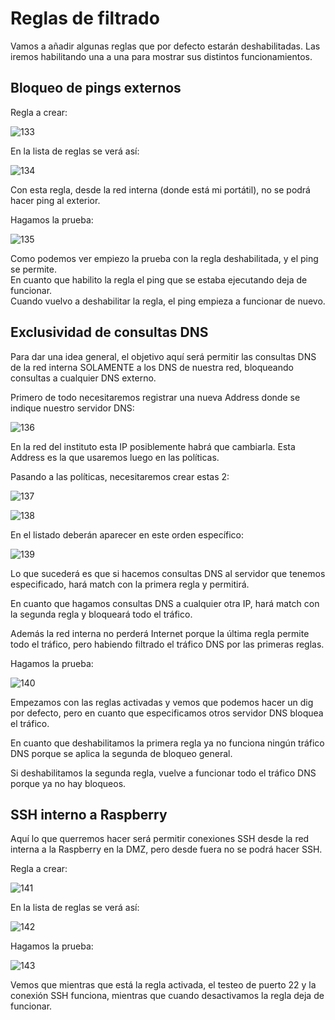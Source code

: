 # Reglas de filtrado

Vamos a añadir algunas reglas que por defecto estarán deshabilitadas. Las iremos habilitando una a una para mostrar sus distintos funcionamientos.

## Bloqueo de pings externos

Regla a crear:

![133](../images/demo/133.png)

En la lista de reglas se verá así:

![134](../images/demo/134.png)

Con esta regla, desde la red interna (donde está mi portátil), no se podrá hacer ping al exterior.

Hagamos la prueba:

![135](../images/demo/135.gif)

Como podemos ver empiezo la prueba con la regla deshabilitada, y el ping se permite.  
En cuanto que habilito la regla el ping que se estaba ejecutando deja de funcionar.  
Cuando vuelvo a deshabilitar la regla, el ping empieza a funcionar de nuevo.

## Exclusividad de consultas DNS

Para dar una idea general, el objetivo aquí será permitir las consultas DNS de la red interna SOLAMENTE a los DNS de nuestra red, bloqueando consultas a cualquier DNS externo.

Primero de todo necesitaremos registrar una nueva Address donde se indique nuestro servidor DNS:

![136](../images/demo/136.png)

En la red del instituto esta IP posiblemente habrá que cambiarla. Esta Address es la que usaremos luego en las políticas.

Pasando a las políticas, necesitaremos crear estas 2:

![137](../images/demo/137.png)

![138](../images/demo/138.png)

En el listado deberán aparecer en este orden específico:

![139](../images/demo/139.png)

Lo que sucederá es que si hacemos consultas DNS al servidor que tenemos especificado, hará match con la primera regla y permitirá.

En cuanto que hagamos consultas DNS a cualquier otra IP, hará match con la segunda regla y bloqueará todo el tráfico.

Además la red interna no perderá Internet porque la última regla permite todo el tráfico, pero habiendo filtrado el tráfico DNS por las primeras reglas.

Hagamos la prueba:

![140](../images/demo/140.gif)

Empezamos con las reglas activadas y vemos que podemos hacer un dig por defecto, pero en cuanto que especificamos otros servidor DNS bloquea el tráfico.

En cuanto que deshabilitamos la primera regla ya no funciona ningún tráfico DNS porque se aplica la segunda de bloqueo general.

Si deshabilitamos la segunda regla, vuelve a funcionar todo el tráfico DNS porque ya no hay bloqueos.

## SSH interno a Raspberry

Aquí lo que querremos hacer será permitir conexiones SSH desde la red interna a la Raspberry en la DMZ, pero desde fuera no se podrá hacer SSH.

Regla a crear:

![141](../images/demo/141.png)

En la lista de reglas se verá así:

![142](../images/demo/142.png)

Hagamos la prueba:

![143](../images/demo/143.gif)

Vemos que mientras que está la regla activada, el testeo de puerto 22 y la conexión SSH funciona, mientras que cuando desactivamos la regla deja de funcionar.
